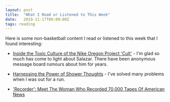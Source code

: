 ```yaml
---
layout: post
title:  "What I Read or Listened to This Week"
date:   2019-11-17T09:09:00Z
tags: reading
---
```

Here is some non-basketball content I read or listened to this week that I found interesting:


* [Inside the Toxic Culture of the Nike Oregon Project 'Cult'](https://www.si.com/track-and-field/2019/11/13/mary-cain-nike-oregon-project-toxic-culture-alberto-salazar-abuse-investigation) - I'm glad so much has come to light about Salazar. There have been anonymous message board rumours about him for years.

* [Harnessing the Power of Shower Thoughts](https://alexanderell.is/posts/trust-in-your-unconscious/) - I've solved many problems when I was out for a run.

* ['Recorder': Meet The Woman Who Recorded 70,000 Tapes Of American News](https://www.wbur.org/hereandnow/2019/11/14/recorder-the-marion-stokes-project)
